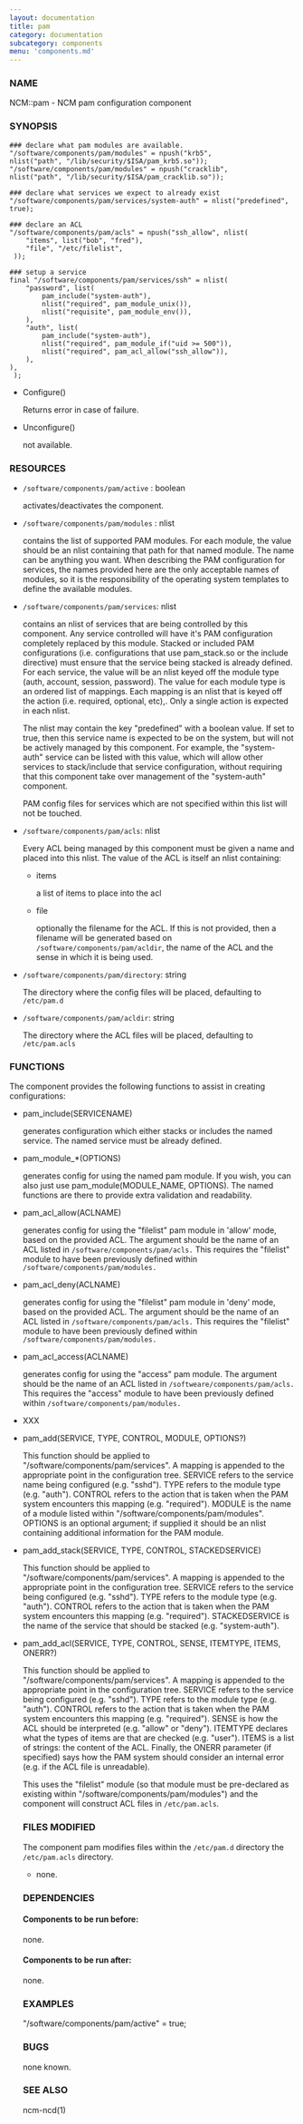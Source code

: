```yaml
---
layout: documentation
title: pam
category: documentation
subcategory: components
menu: 'components.md'
---
```

### NAME

NCM::pam - NCM pam configuration component

### SYNOPSIS

    ### declare what pam modules are available.
    "/software/components/pam/modules" = npush("krb5", 
	nlist("path", "/lib/security/$ISA/pam_krb5.so"));
    "/software/components/pam/modules" = npush("cracklib", 
	nlist("path", "/lib/security/$ISA/pam_cracklib.so"));

    ### declare what services we expect to already exist
    "/software/components/pam/services/system-auth" = nlist("predefined", true);

    ### declare an ACL
    "/software/components/pam/acls" = npush("ssh_allow", nlist(
		"items", list("bob", "fred"),
		"file", "/etc/filelist",
     ));

    ### setup a service
    final "/software/components/pam/services/ssh" = nlist(
		"password", list(
			pam_include("system-auth"),
			nlist("required", pam_module_unix()),
			nlist("requisite", pam_module_env()),
		),
		"auth", list(
			pam_include("system-auth"),
			nlist("required", pam_module_if("uid >= 500")),
			nlist("required", pam_acl_allow("ssh_allow")),
		),
	),
     );

- Configure()

    Returns
    error in case of failure.

- Unconfigure()

    not available.

### RESOURCES

- `/software/components/pam/active` : boolean

    activates/deactivates the component.

- `/software/components/pam/modules` : nlist

    contains the list of supported PAM modules. For each module, the value
    should be an nlist containing that path for that named module. The
    name can be anything you want. When describing the PAM configuration
    for services, the names provided here are the only acceptable names
    of modules, so it is the responsibility of the operating system
    templates to define the available modules.

- `/software/components/pam/services`: nlist

    contains an nlist of services that are being controlled by this
    component. Any service controlled will have it's PAM configuration
    completely replaced by this module. Stacked or included PAM 
    configurations
    (i.e. configurations that use pam\_stack.so or the include directive) 
    must ensure that the
    service being stacked is already defined. 
    For each service, the value
    will be an nlist keyed off the module type (auth, account, session,
    password). The value for each module type is an ordered list of
    mappings. Each mapping is an nlist that is keyed off the action (i.e. required, optional, etc),.
    Only a single action is expected in each nlist. 

    The nlist may contain the key "predefined" with a boolean value. If set
    to true, then this service name is expected to be on the system, but will not
    be actively managed by this component. 
    For example, the "system-auth"
    service can be listed with this value, which will allow other services 
    to stack/include
    that service configuration, without requiring that this component 
    take over management of the "system-auth" component.

    PAM config files for 
    services which are not 
    specified within this list will not be touched.

- `/software/components/pam/acls`: nlist

    Every ACL being managed by this component must be given a name
    and placed into this nlist. The value of the ACL is itself an nlist containing:

    - items

        a list of items to place into the acl

    - file

        optionally the filename for the ACL. If this is not provided, then a filename
        will be generated based on `/software/components/pam/acldir`, the name of
        the ACL and the sense in which it is being used.

- `/software/components/pam/directory`: string

    The directory where the config files will be placed, defaulting to `/etc/pam.d`

- `/software/components/pam/acldir`: string

    The directory where the ACL files will be placed, defaulting to `/etc/pam.acls`

### FUNCTIONS

The component provides the following functions to assist in creating configurations:

- pam\_include(SERVICENAME)

    generates configuration which either stacks or includes the
    named service. The named service must be already defined.

- pam\_module\_\*(OPTIONS)

    generates config for using the named pam module. If you wish, you
    can also just use pam\_module(MODULE\_NAME, OPTIONS). The named
    functions are there to provide extra validation and readability.

- pam\_acl\_allow(ACLNAME)

    generates config for using the "filelist" pam module in 'allow'
    mode, based on the provided ACL. The argument should be the name
    of an ACL listed in `/software/components/pam/acls.` This requires
    the "filelist" module to have been previously defined within
    `/software/components/pam/modules.`

- pam\_acl\_deny(ACLNAME)

    generates config for using the "filelist" pam module in 'deny'
    mode, based on the provided ACL. The argument should be the name
    of an ACL listed in `/software/components/pam/acls.` This requires
    the "filelist" module to have been previously defined within
    `/software/components/pam/modules.`

- pam\_acl\_access(ACLNAME)

    generates config for using the "access" pam module. The argument
    should be the name of an ACL listed in `/softweare/components/pam/acls.`
    This requires the "access" module to have been previously defined
    within `/software/components/pam/modules.`

- XXX
- pam\_add(SERVICE, TYPE, CONTROL, MODULE, OPTIONS?)

    This function should be applied to
    "/software/components/pam/services". A mapping is appended to the
    appropriate point in the configuration tree. SERVICE refers to the
    service name being configured (e.g. "sshd"). TYPE refers to the module
    type (e.g. "auth"). CONTROL refers to the action that is taken when
    the PAM system encounters this mapping (e.g. "required"). MODULE is
    the name of a module listed within
    "/software/components/pam/modules". OPTIONS is an optional argument;
    if supplied it should be an nlist containing additional information
    for the PAM module.

- pam\_add\_stack(SERVICE, TYPE, CONTROL, STACKEDSERVICE)

    This function should be applied to
    "/software/components/pam/services". A mapping is appended to the
    appropriate point in the configuration tree. SERVICE refers to the
    service being configured (e.g. "sshd").  TYPE refers to the module
    type (e.g. "auth"). CONTROL refers to the action that is taken when
    the PAM system encounters this mapping
    (e.g. "required"). STACKEDSERVICE is the name of the service that
    should be stacked (e.g. "system-auth").

- pam\_add\_acl(SERVICE, TYPE, CONTROL, SENSE, ITEMTYPE, ITEMS, ONERR?)

    This function should be applied to
    "/software/components/pam/services". A mapping is appended to the
    appropriate point in the configuration tree. SERVICE refers to the
    service being configured (e.g. "sshd").  TYPE refers to the module
    type (e.g. "auth"). CONTROL refers to the action that is taken when
    the PAM system encounters this mapping (e.g. "required"). SENSE is how
    the ACL should be interpreted (e.g. "allow" or "deny"). ITEMTYPE
    declares what the types of items are that are checked
    (e.g. "user"). ITEMS is a list of strings: the content of the
    ACL. Finally, the ONERR parameter (if specified) says how the PAM
    system should consider an internal error (e.g. if the ACL file is
    unreadable).

    This uses the "filelist" module (so that module must be pre-declared
    as existing within "/software/components/pam/modules") and the
    component will construct ACL files in `/etc/pam.acls`.

    ### FILES MODIFIED

    The component pam modifies files within the `/etc/pam.d` directory the `/etc/pam.acls` directory.

    - none.

    ### DEPENDENCIES

    #### Components to be run before:

    none.

    #### Components to be run after:

    none.

    ### EXAMPLES

    "/software/components/pam/active" = true;

    ### BUGS

    none known.

    ### SEE ALSO

    ncm-ncd(1)
